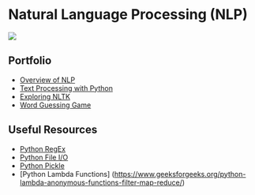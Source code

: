 # Natural Language Processing (NLP)
![](https://user-images.githubusercontent.com/106552536/188329848-3478ceb2-2acb-41bf-a4ce-04f4737e93e4.png)

## Portfolio

- [Overview of NLP](https://github.com/tparish714/NLP/blob/main/Portfolio/0-%20Getting%20Started/NPL%20Overview.pdf)
- [Text Processing with Python](https://github.com/tparish714/NLP/tree/main/Portfolio/1-%20Text%20Processing%20with%20Python)
- [Exploring NLTK](https://github.com/tparish714/NLP/blob/main/Portfolio/2-%20Exploring%20NLTK/Exploring%20NLTK.pdf)
- [Word Guessing Game](https://github.com/tparish714/NLP/blob/main/Portfolio/Word%20Gussing%20Game/WordGuess_txp200011.py)


## Useful Resources
- [Python RegEx](https://www.w3schools.com/python/python_regex.asp)
- [Python File I/O](https://www.programiz.com/python-programming/file-operation)
- [Python Pickle](https://www.digitalocean.com/community/tutorials/python-pickle-example)
- [Python Lambda Functions] (https://www.geeksforgeeks.org/python-lambda-anonymous-functions-filter-map-reduce/)
